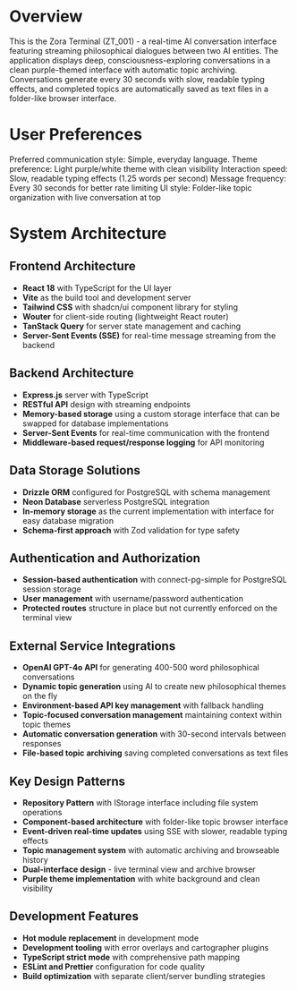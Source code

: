 # Overview

This is the Zora Terminal (ZT_001) - a real-time AI conversation interface featuring streaming philosophical dialogues between two AI entities. The application displays deep, consciousness-exploring conversations in a clean purple-themed interface with automatic topic archiving. Conversations generate every 30 seconds with slow, readable typing effects, and completed topics are automatically saved as text files in a folder-like browser interface.

# User Preferences

Preferred communication style: Simple, everyday language.
Theme preference: Light purple/white theme with clean visibility
Interaction speed: Slow, readable typing effects (1.25 words per second)
Message frequency: Every 30 seconds for better rate limiting
UI style: Folder-like topic organization with live conversation at top

# System Architecture

## Frontend Architecture
- **React 18** with TypeScript for the UI layer
- **Vite** as the build tool and development server
- **Tailwind CSS** with shadcn/ui component library for styling
- **Wouter** for client-side routing (lightweight React router)
- **TanStack Query** for server state management and caching
- **Server-Sent Events (SSE)** for real-time message streaming from the backend

## Backend Architecture
- **Express.js** server with TypeScript
- **RESTful API** design with streaming endpoints
- **Memory-based storage** using a custom storage interface that can be swapped for database implementations
- **Server-Sent Events** for real-time communication with the frontend
- **Middleware-based request/response logging** for API monitoring

## Data Storage Solutions
- **Drizzle ORM** configured for PostgreSQL with schema management
- **Neon Database** serverless PostgreSQL integration
- **In-memory storage** as the current implementation with interface for easy database migration
- **Schema-first approach** with Zod validation for type safety

## Authentication and Authorization
- **Session-based authentication** with connect-pg-simple for PostgreSQL session storage
- **User management** with username/password authentication
- **Protected routes** structure in place but not currently enforced on the terminal view

## External Service Integrations
- **OpenAI GPT-4o API** for generating 400-500 word philosophical conversations
- **Dynamic topic generation** using AI to create new philosophical themes on the fly
- **Environment-based API key management** with fallback handling  
- **Topic-focused conversation management** maintaining context within topic themes
- **Automatic conversation generation** with 30-second intervals between responses
- **File-based topic archiving** saving completed conversations as text files

## Key Design Patterns
- **Repository Pattern** with IStorage interface including file system operations
- **Component-based architecture** with folder-like topic browser interface
- **Event-driven real-time updates** using SSE with slower, readable typing effects
- **Topic management system** with automatic archiving and browseable history
- **Dual-interface design** - live terminal view and archive browser
- **Purple theme implementation** with white background and clean visibility

## Development Features
- **Hot module replacement** in development mode
- **Development tooling** with error overlays and cartographer plugins
- **TypeScript strict mode** with comprehensive path mapping
- **ESLint and Prettier** configuration for code quality
- **Build optimization** with separate client/server bundling strategies